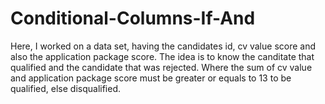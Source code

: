 # Conditional-Columns-If-And
Here, I worked on a data set, having the candidates id, cv value score and also the application package score.
The idea is to know the canditate that qualified and the candidate that was rejected.
Where the sum of cv value and application package score must be greater or equals to 13 to be qualified, else disqualified.
